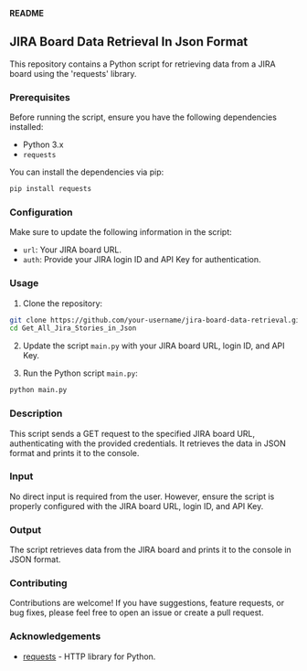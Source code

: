 **README**

## JIRA Board Data Retrieval In Json Format

This repository contains a Python script for retrieving data from a JIRA board using the 'requests' library.

### Prerequisites

Before running the script, ensure you have the following dependencies installed:

- Python 3.x
- `requests`

You can install the dependencies via pip:

```bash
pip install requests
```

### Configuration

Make sure to update the following information in the script:

- `url`: Your JIRA board URL.
- `auth`: Provide your JIRA login ID and API Key for authentication.

### Usage

1. Clone the repository:

```bash
git clone https://github.com/your-username/jira-board-data-retrieval.git
cd Get_All_Jira_Stories_in_Json
```

2. Update the script `main.py` with your JIRA board URL, login ID, and API Key.

3. Run the Python script `main.py`:

```bash
python main.py
```

### Description

This script sends a GET request to the specified JIRA board URL, authenticating with the provided credentials. It retrieves the data in JSON format and prints it to the console.

### Input

No direct input is required from the user. However, ensure the script is properly configured with the JIRA board URL, login ID, and API Key.

### Output

The script retrieves data from the JIRA board and prints it to the console in JSON format.

### Contributing

Contributions are welcome! If you have suggestions, feature requests, or bug fixes, please feel free to open an issue or create a pull request.

### Acknowledgements

- [requests](https://docs.python-requests.org/en/master/) - HTTP library for Python.
